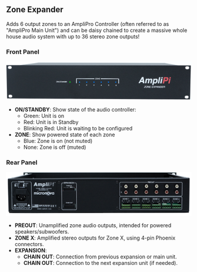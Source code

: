 ## Zone Expander
Adds 6 output zones to an AmpliPro Controller (often referred to as "AmpliPro Main Unit") and can be daisy chained to create a massive whole house audio system with up to 36 stereo zone outputs!

### Front Panel


![Zone Expander - Front Panel](imgs/manual/front_panel_expansion.png)

- **ON/STANDBY**: Show state of the audio controller:
    * Green: Unit is on
    * Red: Unit is in Standby
    * Blinking Red: Unit is waiting to be configured
- **ZONE**: Show powered state of each zone
    * Blue: Zone is on (not muted)
    * None: Zone is off (muted)

### Rear Panel


![Zone Expander - Rear Panel](imgs/manual/rear_expansion_panel.jpg)

- **PREOUT**: Unamplified zone audio outputs, intended for powered speakers/subwoofers.
- **ZONE X**: Amplified stereo outputs for Zone X, using 4-pin Phoenix connectors.
- **EXPANSION**:
    * **CHAIN OUT**: Connection from previous expansion or main unit.
    * **CHAIN OUT**: Connection to the next expansion unit (if needed).

